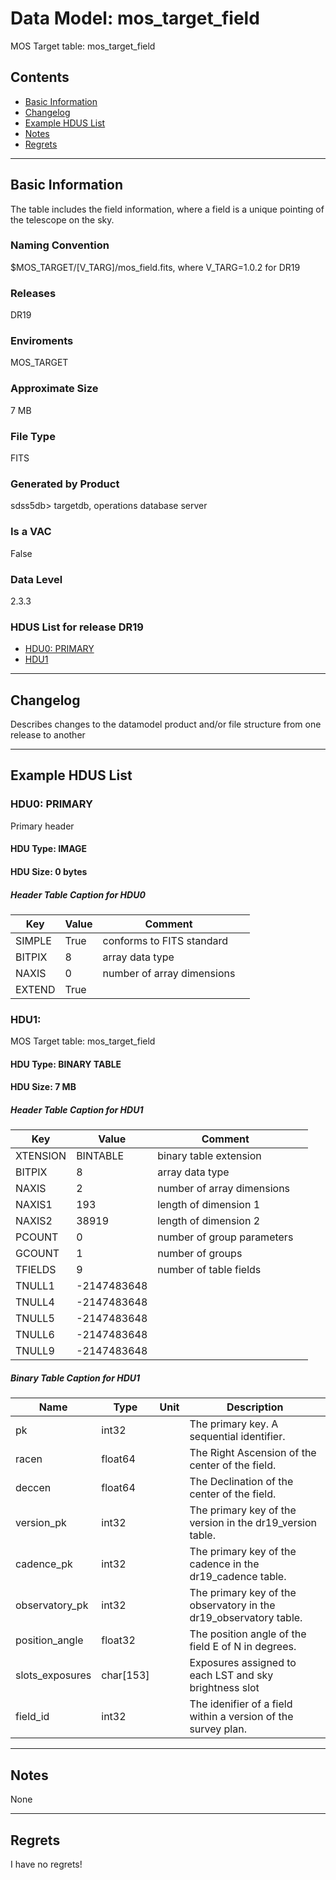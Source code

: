 # Data Model: mos_target_field


MOS Target table: mos_target_field


## Contents
- [Basic Information](#basic-information)
- [Changelog](#changelog)
- [Example HDUS List](#example-hdus-list)
- [Notes](#notes)
- [Regrets](#regrets)
---

## Basic Information
The table includes the field information, where a field is a unique pointing of the telescope on the sky.

### Naming Convention
$MOS_TARGET/[V_TARG]/mos_field.fits, where V_TARG=1.0.2 for DR19

### Releases
DR19

### Enviroments
MOS_TARGET

### Approximate Size
7 MB

### File Type
FITS

### Generated by Product
sdss5db> targetdb, operations database server

### Is a VAC
False

### Data Level
2.3.3

### HDUS List for release DR19
  - [HDU0: PRIMARY](#hdu0-primary)
  - [HDU1](#hdu1)

---

## Changelog
Describes changes to the datamodel product and/or file structure from one release to another

---
## Example HDUS List

### HDU0: PRIMARY
Primary header

#### HDU Type: IMAGE
#### HDU Size:  0 bytes

##### Header Table Caption for HDU0
Key | Value | Comment | |
| --- | --- | --- | --- |
| SIMPLE | True | conforms to FITS standard |
| BITPIX | 8 | array data type |
| NAXIS | 0 | number of array dimensions |
| EXTEND | True |  |



### HDU1: 
MOS Target table: mos_target_field

#### HDU Type: BINARY TABLE
#### HDU Size:  7 MB

##### Header Table Caption for HDU1
Key | Value | Comment | |
| --- | --- | --- | --- |
| XTENSION | BINTABLE | binary table extension |
| BITPIX | 8 | array data type |
| NAXIS | 2 | number of array dimensions |
| NAXIS1 | 193 | length of dimension 1 |
| NAXIS2 | 38919 | length of dimension 2 |
| PCOUNT | 0 | number of group parameters |
| GCOUNT | 1 | number of groups |
| TFIELDS | 9 | number of table fields |
| TNULL1 | -2147483648 |  |
| TNULL4 | -2147483648 |  |
| TNULL5 | -2147483648 |  |
| TNULL6 | -2147483648 |  |
| TNULL9 | -2147483648 |  |

##### Binary Table Caption for HDU1
Name | Type | Unit | Description |
| --- | --- | --- | --- |
 | pk | int32 |  | The primary key. A sequential identifier. |
 | racen | float64 |  | The Right Ascension of the center of the field. |
 | deccen | float64 |  | The Declination of the center of the field. |
 | version_pk | int32 |  | The primary key of the version in the dr19_version table. |
 | cadence_pk | int32 |  | The primary key of the cadence in the dr19_cadence table. |
 | observatory_pk | int32 |  | The primary key of the observatory in the dr19_observatory table. |
 | position_angle | float32 |  | The position angle of the field E of N in degrees. |
 | slots_exposures | char[153] |  | Exposures assigned to each LST and sky brightness slot |
 | field_id | int32 |  | The idenifier of a field within a version of the survey plan. |



---
## Notes
None

---
## Regrets
I  have no regrets!